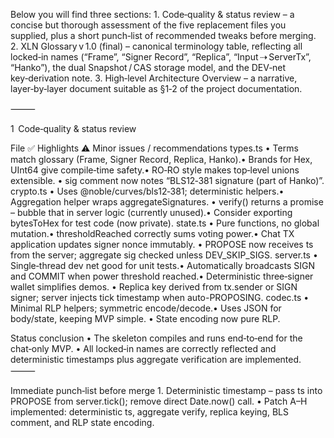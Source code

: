 Below you will find three sections:
	1.	Code‑quality & status review – a concise but thorough assessment of the five replacement files you supplied, plus a short punch‑list of recommended tweaks before merging.
	2.	XLN Glossary v 1.0 (final) – canonical terminology table, reflecting all locked‑in names (“Frame”, “Signer Record”, “Replica”, “Input ⇢ ServerTx”, “Hanko”), the dual Snapshot / CAS storage model, and the DEV‑net key‑derivation note.
	3.	High‑level Architecture Overview – a narrative, layer‑by‑layer document suitable as §1‑2 of the project documentation.

⸻

1  Code‑quality & status review

File	✅ Highlights	⚠️ Minor issues / recommendations
types.ts	• Terms match glossary (Frame, Signer Record, Replica, Hanko).• Brands for Hex, UInt64 give compile‑time safety.• RO‑RO style makes top‑level unions extensible.	• sig comment now notes “BLS12‑381 signature (part of Hanko)”.
crypto.ts	• Uses @noble/curves/bls12‑381; deterministic helpers.• Aggregation helper wraps aggregateSignatures.	• verify() returns a promise – bubble that in server logic (currently unused).• Consider exporting bytesToHex for test code (now private).
state.ts	• Pure functions, no global mutation.• thresholdReached correctly sums voting power.• Chat TX application updates signer nonce immutably.	• PROPOSE now receives ts from the server; aggregate sig checked unless DEV_SKIP_SIGS.
server.ts	• Single‑thread dev net good for unit tests.• Automatically broadcasts SIGN and COMMIT when power threshold reached.• Deterministic three‑signer wallet simplifies demos.	• Replica key derived from tx.sender or SIGN signer; server injects tick timestamp when auto-PROPOSING.
codec.ts        • Minimal RLP helpers; symmetric encode/decode.• Uses JSON for body/state, keeping MVP simple.  • State encoding now pure RLP.

Status conclusion
	•	The skeleton compiles and runs end‑to‑end for the chat‑only MVP.
        •       All locked‑in names are correctly reflected and deterministic timestamps plus aggregate verification are implemented.
⸻

Immediate punch‑list before merge
	1.	Deterministic timestamp – pass ts into PROPOSE from server.tick(); remove direct Date.now() call.
        •       Patch A–H implemented: deterministic ts, aggregate verify, replica keying, BLS comment, and RLP state encoding.
